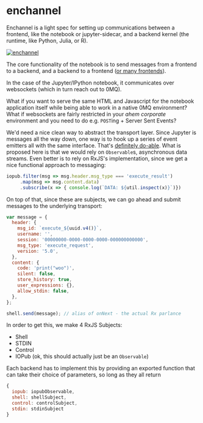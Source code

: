 # enchannel

Enchannel is a light spec for setting up communications between a frontend, like the notebook or jupyter-sidecar, and a backend kernel (the runtime, like Python, Julia, or R).

[![enchannel](https://cloud.githubusercontent.com/assets/836375/12282043/b19bb16e-b960-11e5-8661-ce2111ec0417.png)](https://cloud.githubusercontent.com/assets/836375/12282043/b19bb16e-b960-11e5-8661-ce2111ec0417.png)

The core functionality of the notebook is to send messages from a frontend to a backend, and a backend to a frontend ([or many frontends](https://github.com/nteract/jupyter-sidecar)).

In the case of the Jupyter/IPython notebook, it communicates over websockets (which in turn reach out to 0MQ).

What if you want to serve the same HTML and Javascript for the notebook application itself while being able to work in a native 0MQ environment? What if websockets are fairly restricted in your *ahem corporate* environment and you need to do e.g. `POST`ing + Server Sent Events?

We'd need a nice clean way to abstract the transport layer. Since Jupyter is messages all the way down, one way is to hook up a series of event emitters all with the same interface. That's [definitely do-able](https://github.com/nteract/jupyter-transport-wrapper). What is proposed here is that we would rely on `Observable`s, asynchronous data streams. Even better is to rely on RxJS's implementation, since we get a nice functional approach to messaging:

```javascript
iopub.filter(msg => msg.header.msg_type === 'execute_result')
     .map(msg => msg.content.data)
     .subscribe(x => { console.log(`DATA: ${util.inspect(x)}`)})
```

On top of that, since these are subjects, we can go ahead and submit messages to the underlying transport:

```javascript
var message = {
  header: {
    msg_id: `execute_${uuid.v4()}`,
    username: '',
    session: '00000000-0000-0000-0000-000000000000',
    msg_type: 'execute_request',
    version: '5.0',
  },
  content: {
    code: 'print("woo")',
    silent: false,
    store_history: true,
    user_expressions: {},
    allow_stdin: false,
  },
};

shell.send(message); // alias of onNext - the actual Rx parlance
```

In order to get this, we make 4 RxJS Subjects:

* Shell
* STDIN
* Control
* IOPub (ok, this should actually just be an `Observable`)

Each backend has to implement this by providing an exported function that can take their choice of parameters, so long as they all return 

```javascript
{
  iopub: iopubObservable,
  shell: shellSubject,
  control: controlSubject,
  stdin: stdinSubject
}
```

